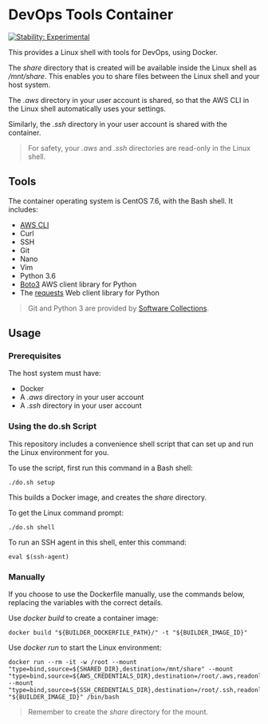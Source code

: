 # DevOps Tools Container

[![Stability: Experimental](https://masterminds.github.io/stability/experimental.svg)](https://masterminds.github.io/stability/experimental.html)

This provides a Linux shell with tools for DevOps, using Docker.

The _share_ directory that is created will be available inside the Linux shell as _/mnt/share_. This enables you to share files between the Linux shell and your host system.

The _.aws_ directory in your user account is shared, so that the AWS CLI in the Linux shell automatically uses your settings.

Similarly, the _.ssh_ directory in your user account is shared with the container.  

> For safety, your _.aws_ and _.ssh_ directories are read-only in the Linux shell. 

## Tools

The container operating system is CentOS 7.6, with the Bash shell. It includes:

- [AWS CLI](https://aws.amazon.com/cli/)
- Curl
- SSH
- Git
- Nano
- Vim
- Python 3.6
- [Boto3](https://aws.amazon.com/sdk-for-python/) AWS client library for Python
- The [requests](https://2.python-requests.org/en/master/) Web client library for Python

> Git and Python 3 are provided by [Software Collections](https://www.softwarecollections.org/en/).

## Usage

### Prerequisites

The host system must have:

- Docker
- A _.aws_ directory in your user account
- A _.ssh_ directory in your user account

### Using the do.sh Script

This repository includes a convenience shell script that can set up and run the Linux environment for you.

To use the script, first run this command in a Bash shell:

    ./do.sh setup

This builds a Docker image, and creates the _share_ directory.

To get the Linux command prompt:

    ./do.sh shell

To run an SSH agent in this shell, enter this command:

    eval $(ssh-agent)

### Manually 

If you choose to use the Dockerfile manually, use the commands below, replacing the variables with the correct details.

Use _docker build_ to create a container image:

    docker build "${BUILDER_DOCKERFILE_PATH}/" -t "${BUILDER_IMAGE_ID}"

Use _docker run_ to start the Linux environment:

    docker run --rm -it -w /root --mount "type=bind,source=${SHARED_DIR},destination=/mnt/share" --mount "type=bind,source=${AWS_CREDENTIALS_DIR},destination=/root/.aws,readonly" --mount "type=bind,source=${SSH_CREDENTIALS_DIR},destination=/root/.ssh,readonly" "${BUILDER_IMAGE_ID}" /bin/bash

> Remember to create the _share_ directory for the mount.